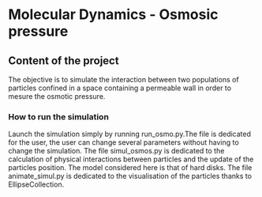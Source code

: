 # Molecular Dynamics - Osmosic pressure 


## Content of the project
The objective is to simulate the interaction between two populations of particles confined in a space containing a permeable wall in order to mesure 
the osmotic pressure.

### How to run the simulation
Launch the simulation simply by running run_osmo.py.The file is dedicated for the user, the user can change several parameters without having to change the simulation. 
The file simul_osmos.py is dedicated to the calculation of physical interactions between particles and the update of the particles position. The model considered here is that of hard disks.
The file animate_simul.py is dedicated to the visualisation of the particles thanks to EllipseCollection.
